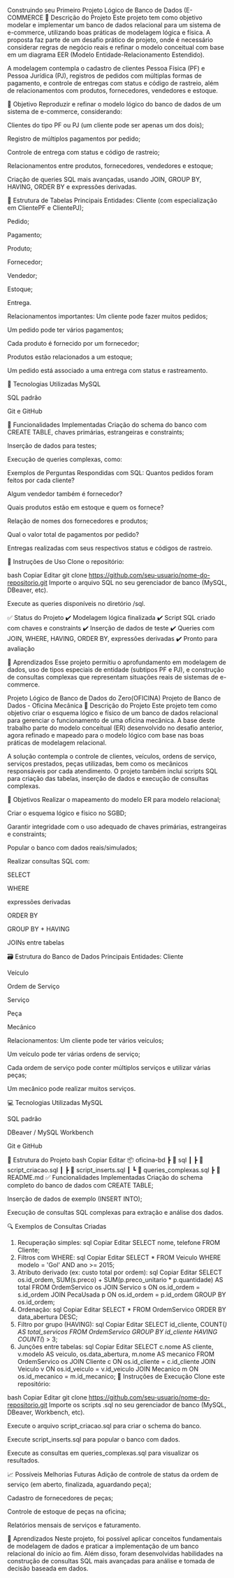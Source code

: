 Construindo seu Primeiro Projeto Lógico de Banco de Dados (E-COMMERCE
📝 Descrição do Projeto
Este projeto tem como objetivo modelar e implementar um banco de dados relacional para um sistema de e-commerce, utilizando boas práticas de modelagem lógica e física. A proposta faz parte de um desafio prático de projeto, onde é necessário considerar regras de negócio reais e refinar o modelo conceitual com base em um diagrama EER (Modelo Entidade-Relacionamento Estendido).

A modelagem contempla o cadastro de clientes Pessoa Física (PF) e Pessoa Jurídica (PJ), registros de pedidos com múltiplas formas de pagamento, e controle de entregas com status e código de rastreio, além de relacionamentos com produtos, fornecedores, vendedores e estoque.

🎯 Objetivo
Reproduzir e refinar o modelo lógico do banco de dados de um sistema de e-commerce, considerando:

Clientes do tipo PF ou PJ (um cliente pode ser apenas um dos dois);

Registro de múltiplos pagamentos por pedido;

Controle de entrega com status e código de rastreio;

Relacionamentos entre produtos, fornecedores, vendedores e estoque;

Criação de queries SQL mais avançadas, usando JOIN, GROUP BY, HAVING, ORDER BY e expressões derivadas.

🧩 Estrutura de Tabelas
Principais Entidades:
Cliente (com especialização em ClientePF e ClientePJ);

Pedido;

Pagamento;

Produto;

Fornecedor;

Vendedor;

Estoque;

Entrega.

Relacionamentos importantes:
Um cliente pode fazer muitos pedidos;

Um pedido pode ter vários pagamentos;

Cada produto é fornecido por um fornecedor;

Produtos estão relacionados a um estoque;

Um pedido está associado a uma entrega com status e rastreamento.

💾 Tecnologias Utilizadas
MySQL

SQL padrão

Git e GitHub

🚀 Funcionalidades Implementadas
Criação do schema do banco com CREATE TABLE, chaves primárias, estrangeiras e constraints;

Inserção de dados para testes;

Execução de queries complexas, como:

Exemplos de Perguntas Respondidas com SQL:
Quantos pedidos foram feitos por cada cliente?

Algum vendedor também é fornecedor?

Quais produtos estão em estoque e quem os fornece?

Relação de nomes dos fornecedores e produtos;

Qual o valor total de pagamentos por pedido?

Entregas realizadas com seus respectivos status e códigos de rastreio.

📌 Instruções de Uso
Clone o repositório:

bash
Copiar
Editar
git clone https://github.com/seu-usuario/nome-do-repositorio.git
Importe o arquivo SQL no seu gerenciador de banco (MySQL, DBeaver, etc).

Execute as queries disponíveis no diretório /sql.

✅ Status do Projeto
✔️ Modelagem lógica finalizada
✔️ Script SQL criado com chaves e constraints
✔️ Inserção de dados de teste
✔️ Queries com JOIN, WHERE, HAVING, ORDER BY, expressões derivadas
✔️ Pronto para avaliação

🧠 Aprendizados
Esse projeto permitiu o aprofundamento em modelagem de dados, uso de tipos especiais de entidade (subtipos PF e PJ), e construção de consultas complexas que representam situações reais de sistemas de e-commerce.


Projeto Lógico de Banco de Dados do Zero(OFICINA)
 Projeto de Banco de Dados - Oficina Mecânica
📘 Descrição do Projeto
Este projeto tem como objetivo criar o esquema lógico e físico de um banco de dados relacional para gerenciar o funcionamento de uma oficina mecânica. A base deste trabalho parte do modelo conceitual (ER) desenvolvido no desafio anterior, agora refinado e mapeado para o modelo lógico com base nas boas práticas de modelagem relacional.

A solução contempla o controle de clientes, veículos, ordens de serviço, serviços prestados, peças utilizadas, bem como os mecânicos responsáveis por cada atendimento. O projeto também inclui scripts SQL para criação das tabelas, inserção de dados e execução de consultas complexas.

🎯 Objetivos
Realizar o mapeamento do modelo ER para modelo relacional;

Criar o esquema lógico e físico no SGBD;

Garantir integridade com o uso adequado de chaves primárias, estrangeiras e constraints;

Popular o banco com dados reais/simulados;

Realizar consultas SQL com:

SELECT

WHERE

expressões derivadas

ORDER BY

GROUP BY + HAVING

JOINs entre tabelas

🗃️ Estrutura do Banco de Dados
Principais Entidades:
Cliente

Veículo

Ordem de Serviço

Serviço

Peça

Mecânico

Relacionamentos:
Um cliente pode ter vários veículos;

Um veículo pode ter várias ordens de serviço;

Cada ordem de serviço pode conter múltiplos serviços e utilizar várias peças;

Um mecânico pode realizar muitos serviços.

💻 Tecnologias Utilizadas
MySQL

SQL padrão

DBeaver / MySQL Workbench

Git e GitHub

📂 Estrutura do Projeto
bash
Copiar
Editar
📦 oficina-bd
 ┣ 📁 sql
 ┃ ┣ 📄 script_criacao.sql
 ┃ ┣ 📄 script_inserts.sql
 ┃ ┗ 📄 queries_complexas.sql
 ┣ 📄 README.md
✅ Funcionalidades Implementadas
Criação do schema completo do banco de dados com CREATE TABLE;

Inserção de dados de exemplo (INSERT INTO);

Execução de consultas SQL complexas para extração e análise dos dados.

🔍 Exemplos de Consultas Criadas
1. Recuperação simples:
sql
Copiar
Editar
SELECT nome, telefone FROM Cliente;
2. Filtros com WHERE:
sql
Copiar
Editar
SELECT * FROM Veiculo
WHERE modelo = 'Gol' AND ano >= 2015;
3. Atributo derivado (ex: custo total por ordem):
sql
Copiar
Editar
SELECT os.id_ordem, SUM(s.preco) + SUM(p.preco_unitario * p.quantidade) AS total
FROM OrdemServico os
JOIN Servico s ON os.id_ordem = s.id_ordem
JOIN PecaUsada p ON os.id_ordem = p.id_ordem
GROUP BY os.id_ordem;
4. Ordenação:
sql
Copiar
Editar
SELECT * FROM OrdemServico
ORDER BY data_abertura DESC;
5. Filtro por grupo (HAVING):
sql
Copiar
Editar
SELECT id_cliente, COUNT(*) AS total_servicos
FROM OrdemServico
GROUP BY id_cliente
HAVING COUNT(*) > 3;
6. Junções entre tabelas:
sql
Copiar
Editar
SELECT c.nome AS cliente, v.modelo AS veiculo, os.data_abertura, m.nome AS mecanico
FROM OrdemServico os
JOIN Cliente c ON os.id_cliente = c.id_cliente
JOIN Veiculo v ON os.id_veiculo = v.id_veiculo
JOIN Mecanico m ON os.id_mecanico = m.id_mecanico;
📌 Instruções de Execução
Clone este repositório:

bash
Copiar
Editar
git clone https://github.com/seu-usuario/nome-do-repositorio.git
Importe os scripts .sql no seu gerenciador de banco (MySQL, DBeaver, Workbench, etc).

Execute o arquivo script_criacao.sql para criar o schema do banco.

Execute script_inserts.sql para popular o banco com dados.

Execute as consultas em queries_complexas.sql para visualizar os resultados.

📈 Possíveis Melhorias Futuras
Adição de controle de status da ordem de serviço (em aberto, finalizada, aguardando peça);

Cadastro de fornecedores de peças;

Controle de estoque de peças na oficina;

Relatórios mensais de serviços e faturamento.

🧠 Aprendizados
Neste projeto, foi possível aplicar conceitos fundamentais de modelagem de dados e praticar a implementação de um banco relacional do início ao fim. Além disso, foram desenvolvidas habilidades na construção de consultas SQL mais avançadas para análise e tomada de decisão baseada em dados.


